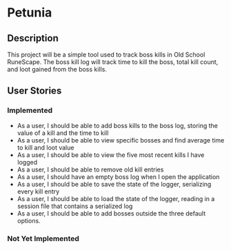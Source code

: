 # Petunia

## Description

This project will be a simple tool used to track boss kills in Old School RuneScape. 
The boss kill log will track time to kill the boss, total kill count, and loot gained from the boss kills.

## User Stories
### Implemented
 - As a user, I should be able to add boss kills to the boss log, storing the value of a kill and the time to kill
 - As a user, I should be able to view specific bosses and find average time to kill and loot value
 - As a user, I should be able to view the five most recent kills I have logged
 - As a user, I should be able to remove old kill entries
 - As a user, I should have an empty boss log when I open the application
 - As a user, I should be able to save the state of the logger, serializing every kill entry
 - As a user, I should be able to load the state of the logger, reading in a session file that contains a serialized log
 - As a user, I should be able to add bosses outside the three default options.
  
### Not Yet Implemented
